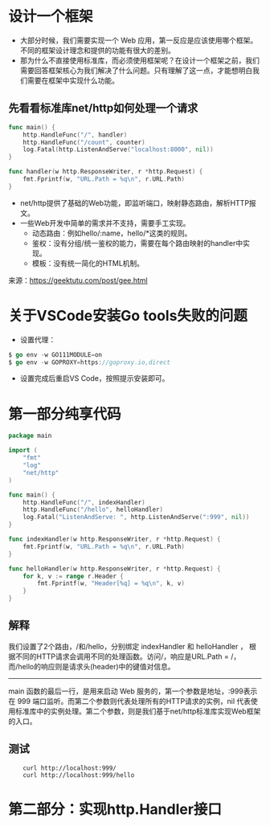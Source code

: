 # 设计一个框架
* 大部分时候，我们需要实现一个 Web 应用，第一反应是应该使用哪个框架。不同的框架设计理念和提供的功能有很大的差别。
* 那为什么不直接使用标准库，而必须使用框架呢？在设计一个框架之前，我们需要回答框架核心为我们解决了什么问题。只有理解了这一点，才能想明白我们需要在框架中实现什么功能。

## 先看看标准库net/http如何处理一个请求
```go
func main() {
    http.HandleFunc("/", handler)
    http.HandleFunc("/count", counter)
    log.Fatal(http.ListenAndServe("localhost:8000", nil))
}

func handler(w http.ResponseWriter, r *http.Request) {
    fmt.Fprintf(w, "URL.Path = %q\n", r.URL.Path)
}
```

* net/http提供了基础的Web功能，即监听端口，映射静态路由，解析HTTP报文。
* 一些Web开发中简单的需求并不支持，需要手工实现。
    * 动态路由：例如hello/:name，hello/*这类的规则。
    * 鉴权：没有分组/统一鉴权的能力，需要在每个路由映射的handler中实现。
    * 模板：没有统一简化的HTML机制。

来源：https://geektutu.com/post/gee.html

# 关于VSCode安装Go tools失败的问题
* 设置代理：
```go
$ go env -w GO111MODULE=on
$ go env -w GOPROXY=https://goproxy.io,direct
```
* 设置完成后重启VS Code，按照提示安装即可。

# 第一部分纯享代码
```go
package main

import (
	"fmt"
	"log"
	"net/http"
)

func main() {
	http.HandleFunc("/", indexHandler)
	http.HandleFunc("/hello", helloHandler)
	log.Fatal("ListenAndServe: ", http.ListenAndServe(":999", nil))
}

func indexHandler(w http.ResponseWriter, r *http.Request) {
	fmt.Fprintf(w, "URL.Path = %q\n", r.URL.Path)
}

func helloHandler(w http.ResponseWriter, r *http.Request) {
	for k, v := range r.Header {
		fmt.Fprintf(w, "Header[%q] = %q\n", k, v)
	}
}

```
## 解释
我们设置了2个路由，/和/hello，分别绑定 indexHandler 和 helloHandler ， 根据不同的HTTP请求会调用不同的处理函数。访问/，响应是URL.Path = /，而/hello的响应则是请求头(header)中的键值对信息。
<hr>
main 函数的最后一行，是用来启动 Web 服务的，第一个参数是地址，:999表示在 999 端口监听。而第二个参数则代表处理所有的HTTP请求的实例，nil 代表使用标准库中的实例处理。第二个参数，则是我们基于net/http标准库实现Web框架的入口。

## 测试
```shell
    curl http://localhost:999/
    curl http://localhost:999/hello
```

# 第二部分：实现http.Handler接口

